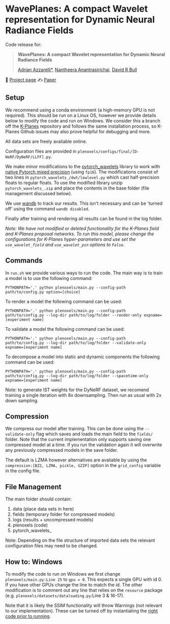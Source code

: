 # WavePlanes: A compact Wavelet representation for Dynamic Neural Radiance Fields
Code release for:

> __WavePlanes: A compact Wavelet representation for Dynamic Neural Radiance Fields__
>
> [Adrian Azzarelli*](https://www.bristol.ac.uk/people/person/Adrian-Azzarelli-e2aebee2-db4d-449f-b0dd-c3548eecb524/), [Nantheera Anantrasirichai](https://www.bristol.ac.uk/people/person/Pui-Anantrasirichai-49b2250e-53e4-4631-aedc-8154b2cff568/), [David R Bull](https://www.bristol.ac.uk/people/person/David-Bull-f53987d8-4d62-431b-8228-2d39f944fbfe/)

:lemon: [Project page](https://azzarelli.github.io//waveplanespage/index.html)
:writing_hand: [Paper](...)


## Setup 

We recommend using a conda environment (a high-memory GPU is not required). This should be run on a Linux OS, however we provide details below to modify the code and run on Windows. We consider this a branch off the [K-Planes](https://github.com/sarafridov/K-Planes) repository and follows the same installation process, so K-Planes Github issues may also prove helpful for debugging and more.

All data sets are freely avaliable online.

Configuration files are provided in `plenoxels/configs/final/[D-NeRF/DyNeRF/LLFF].py`.

We make minor modifications to the [pytorch_wavelets](https://pytorch-wavelets.readthedocs.io/en/latest/readme.html) library to work with [native Pytorch mixed precision](https://pytorch.org/blog/accelerating-training-on-nvidia-gpus-with-pytorch-automatic-mixed-precision/) (using `fp16`). The modifications consist of two lines in `pytorch_wavelets_/dwt/lowlevel.py` which cast half-precision floats to regular floats. To use the modified library unzip `pytorch_wavelets_.zip` and place the contents in the base folder (file management discussed below).

We use [wandb](https://wandb.ai/) to track our results. This isn't necessary and can be 'turned off' using the command `wandb disabled`.

Finally after training and rendering all results can be found in the log folder.

*Note: We have not modified or deleted functionality for the K-Planes field and K-Planes proposal networks. To run this model, please change the configurations for K-Planes hyper-parameters and use set the `use_wavelet_field` and `use_wavelet_psn` options to `False`.*

## Commands

In `run.sh` we provide various ways to run the code. The main way is to train a model is to use the following command:
```
PYTHONPATH='.' python plenoxels/main.py --config-path path/to/config.py option=[choice]
```

To render a model the following command can be used:
```
PYTHONPATH='.' python plenoxels/main.py --config-path path/to/config.py --log-dir path/to/log/folder --render-only expname=[experiment name]
```

To validate a model the following command can be used:
```
PYTHONPATH='.' python plenoxels/main.py --config-path path/to/config.py --log-dir path/to/log/folder --validate-only expname=[experiment name]
```

To decompose a model into static and dynamic components the following command can be used:
```
PYTHONPATH='.' python plenoxels/main.py --config-path path/to/config.py --log-dir path/to/log/folder --spacetime-only expname=[experiment name]
```

Note: to generate IST weights for the DyNeRF dataset, we recomend training a single iteration with 8x downsampling. Then run as usual with 2x down sampling.

## Compression

We compress our model after training. This can be done using the `--validate-only` flag which saves and loads the main field to the `fields/` folder. Note that the current implementation only supports saving one compressed model at a time. If you run the validation again it will overwrite any previously compressed models in the save folder.

The default is LZMA however alternatives are avaliable by using the `compression:[BZ2, LZMA, pickle, GZIP]` option in the `grid_config` variable in the config file.

## File Management

The main folder should contain:

1. data (place data sets in here)
2. fields (temporary folder for compressed models)
3. logs (results + uncompressed models)
4. plenoxels (code)
5. pytorch_wavelets_

Note: Depending on the file structure of imported data sets the relevant configuration files may need to be changed.

## How to: Windows

To modify the code to run on Windows we first change `plenoxels/main.py:Line 25` to `gpu = 0`. This expects a single GPU with id 0. If you have other GPUs change the line to match the id. The other modification is to comment out any line that relies on the `resource` package (e.g. `plenoxels/datasets/dataloading.py`:Line 3 & 16-17).

Note that it is likely the SSIM functionality will throw Warnings (not relevant to our implementation). These can be turned off by instantiating the [right code prior to running](https://stackoverflow.com/questions/879173/how-to-ignore-deprecation-warnings-in-python).
